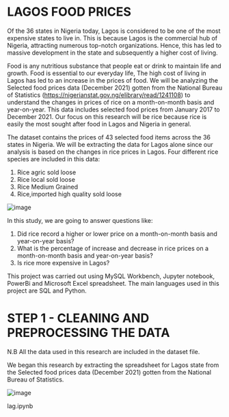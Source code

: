 # LAGOS FOOD PRICES
Of the 36 states in Nigeria today, Lagos is considered to be one of the most expensive states to live in. This is because Lagos is the commercial hub of Nigeria, attracting numerous top-notch organizations. Hence, this has led to massive development in the state and subsequently a higher cost of living.



Food is any nutritious substance that people eat or drink to maintain life and growth. Food is essential to our everyday life, The high cost of living in Lagos has led to an increase in the prices of food. 
We will be analyzing the Selected food prices data (December 2021) gotten from the National Bureau of Statistics (https://nigerianstat.gov.ng/elibrary/read/1241108) to understand the changes in prices of rice on a month-on-month basis and year-on-year. 
This data includes selected food prices from January 2017 to December 2021.
Our focus on this research will be rice because rice is easily the most sought after food in Lagos and Nigeria in general.



The dataset contains the prices of 43 selected food items across the 36 states in Nigeria. We will be extracting the data for Lagos alone since our analysis is based on the changes in rice prices in Lagos.
Four different rice species are included in this data:
1. Rice agric sold loose
2. Rice local sold loose
3. Rice Medium Grained
4. Rice,imported high quality sold loose

![image](https://user-images.githubusercontent.com/98736158/154783711-aa484c6b-255a-421c-9c60-5942c4d9834c.png)



In this study, we are going to answer questions like: 
1. Did rice record a higher or lower price on a month-on-month basis and year-on-year basis?
2. What is the percentage of increase and decrease in rice prices on a month-on-month basis and year-on-year basis?
3. Is rice more expensive in Lagos?



This project was carried out using MySQL Workbench, Jupyter notebook, PowerBi and Microsoft Excel spreadsheet. The main languages used in this project are SQL and Python.



# STEP 1 - CLEANING AND PREPROCESSING THE DATA



N.B All the data used in this research are included in the dataset file.



We began this research by extracting the spreadsheet for Lagos state from the Selected food prices data (December 2021) gotten from the National Bureau of Statistics.



![image](https://user-images.githubusercontent.com/98736158/154784262-fff2f5ea-1919-4002-82c5-668b9b730ab8.png)



lag.ipynb
